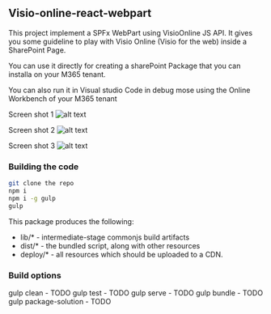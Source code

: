 ## Visio-online-react-webpart
This project implement a SPFx WebPart using VisioOnline JS API.
It gives you some guideline to play with Visio Online (Visio for the web) inside a SharePoint Page.

You can use it directly for creating a sharePoint Package that you can installa on your M365 tenant.

You can also run it in Visual studio Code in debug mose using the Online Workbench of your M365 tenant

Screen shot 1
![alt text](https://user-images.githubusercontent.com/15141659/88371866-243cb180-cd95-11ea-8c1c-c46b24c3d7b8.png)


Screen shot 2
![alt text](https://user-images.githubusercontent.com/15141659/88372590-82b65f80-cd96-11ea-9875-1d5f6929ae88.png)


Screen shot 3
![alt text](https://user-images.githubusercontent.com/15141659/88372609-89dd6d80-cd96-11ea-8ffc-b83197dc90cd.png)

### Building the code

```bash
git clone the repo
npm i
npm i -g gulp
gulp
```

This package produces the following:

* lib/* - intermediate-stage commonjs build artifacts
* dist/* - the bundled script, along with other resources
* deploy/* - all resources which should be uploaded to a CDN.

### Build options

gulp clean - TODO
gulp test - TODO
gulp serve - TODO
gulp bundle - TODO
gulp package-solution - TODO
